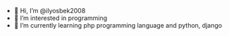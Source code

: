 - 👋 Hi, I’m @ilyosbek2008
- 👀 I’m interested in programming
- 🌱 I’m currently learning php programming language and python, django

<!---
ilyosbek2008/ilyosbek2008 is a ✨ special ✨ repository because its `README.md` (this file) appears on your GitHub profile.
You can click the Preview link to take a look at your changes.
--->
